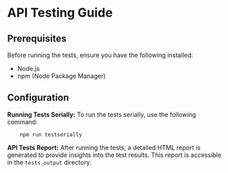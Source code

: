 # API Testing Guide

## Prerequisites

Before running the tests, ensure you have the following installed:
- Node.js
- npm (Node Package Manager)

## Configuration

**Running Tests Serially:**
    To run the tests serially, use the following command:
```
    npm run testserially
```
**API Tests Report:**
After running the tests, a detailed HTML report is generated to provide insights into the test results. This report is accessible in the `tests_output` directory.